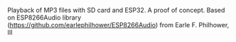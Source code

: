 Playback of MP3 files with SD card and ESP32. 
A proof of concept.
Based on ESP8266Audio library (https://github.com/earlephilhower/ESP8266Audio) from Earle F. Philhower, III
